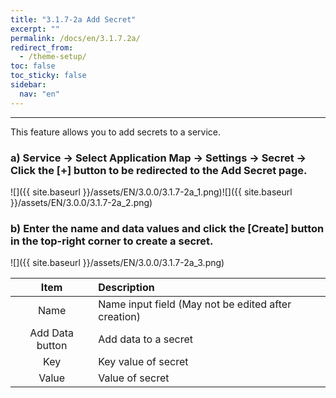 ```yaml
---
title: "3.1.7-2a Add Secret"
excerpt: ""
permalink: /docs/en/3.1.7.2a/
redirect_from:
  - /theme-setup/
toc: false
toc_sticky: false
sidebar:
  nav: "en"
---
```



---

This feature allows you to add secrets to a service.

### a\) Service → Select Application Map → Settings → Secret → Click the [+] button to be redirected to the Add Secret page.
![]({{ site.baseurl }}/assets/EN/3.0.0/3.1.7-2a_1.png)![]({{ site.baseurl }}/assets/EN/3.0.0/3.1.7-2a_2.png)

### b\) Enter the name and data values and click the [Create] button in the top-right corner to create a secret.
![]({{ site.baseurl }}/assets/EN/3.0.0/3.1.7-2a_3.png)

| **Item** | **Description** |
| :---: | :--- |
| Name | Name input field \(May not be edited after creation\) |
| Add Data button | Add data to a secret |
| Key | Key value of secret |
| Value | Value of secret |
